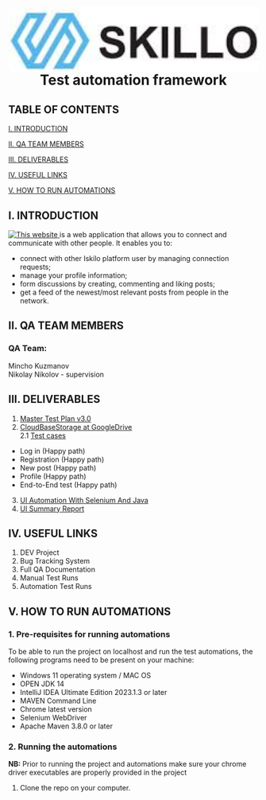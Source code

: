 <img align="right" src="skilloLogo.png" alt="Skilo Academy Logo" />


<div align="center">

# Test automation framework
</div>

## TABLE OF CONTENTS

[I. INTRODUCTION](#i-introduction)

[II. QA TEAM MEMBERS](#ii-qa-team-members)

[III. DELIVERABLES](#iii-deliverables)

[IV. USEFUL LINKS](#iv-useful-links)

[V. HOW TO RUN AUTOMATIONS](#v-how-to-run-automations)



## I. INTRODUCTION

<a href="http://training.skillo-bg.com:4200/">
<img alt="This website" height="50" src="http://training.skillo-bg.com:4200/assets/Iskillo-logo.png" width="150"/>
</a> is a web application that allows you to connect and communicate with other people. It enables you to:

- connect with other Iskilo platform user by managing connection requests;
- manage your profile information;
- form discussions by creating, commenting and liking posts;
- get a feed of the newest/most relevant posts from people in the network.


## II. QA TEAM MEMBERS

### QA Team:
Mincho Kuzmanov <br />
Nikolay Nikolov - supervision

## III. DELIVERABLES
1. [Master Test Plan v3.0](https://docs.google.com/document/d/1wuTA4Rq1poldgVMGZc8Z05eqvVL6nIKyPe_qLc4YdWw/edit?usp=sharing)
2. [CloudBaseStorage at GoogleDrive]() <br />
2.1 [Test cases]()
- Log in (Happy path)
- Registration (Happy path)
- New post (Happy path)
- Profile (Happy path)
- End-to-End test (Happy path)
3. [UI Automation With Selenium And Java]( )
4. [UI Summary Report]( )

## IV. USEFUL LINKS
1. DEV Project 
2. Bug Tracking System
3. Full QA Documentation 
4. Manual Test Runs
5. Automation Test Runs

## V. HOW TO RUN AUTOMATIONS

### __1. Pre-requisites for running automations__

To be able to run the project on localhost and run the test automations, the following programs need to be present on your machine:

- Windows 11 operating system / MAC OS
- OPEN JDK 14
- IntelliJ IDEA Ultimate Edition 2023.1.3 or later
- MAVEN Command Line
- Chrome latest version
- Selenium WebDriver
- Apache Maven 3.8.0 or later

### __2. Running the automations__

__NB:__ Prior to running the project and automations make sure your chrome driver executables are properly provided in the project

1. Clone the repo on your computer. 
<!--- 2. Run run_automation.bat. 

### __2.1. How to run UI tests automation individually__

1. Run run_ui_automation.bat file at the root location of the repo.
2. Go to terminal and execute mvn -clean test -->
 

 
